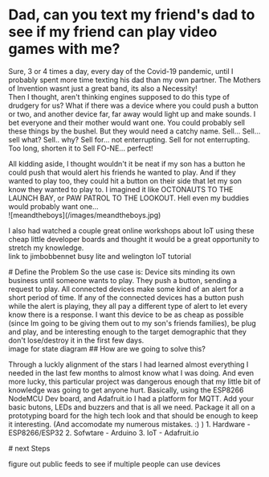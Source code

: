 # Dad, can you text my friend's dad to see if my friend can play video games with me?
Sure, 3 or 4 times a day, every day of the Covid-19 pandemic, until I probably spent more time texting his dad than my own partner. The Mothers of Invention wasnt just a great band, its also a Necessity!
<br>Then I thought, aren't thinking engines supposed to do this type of drudgery for us? What if there was a device where you could push a button or two, and another device far, far away would light up and make sounds. I bet everyone and their mother would want one. You could probably sell these things by the bushel. But they would need a catchy name. Sell... Sell... sell what? Sell.. why? Sell for... not enterrupting. Sell for not enterrupting. Too long, shorten it to Sell FO-NE... perfect!
<p><p>
All kidding aside, I thought wouldn't it be neat if my son has a button he could push that would alert his friends he wanted to play. And if they wanted to play too, they could hit a button on their side that let my son know they wanted to play to. I imagined it like OCTONAUTS TO THE LAUNCH BAY, or PAW PATROL TO THE LOOKOUT. Hell even my buddies would probably want one...   
<br> ![meandtheboys](/images/meandtheboys.jpg)
<p> I also had watched a couple great online workshops about IoT using these cheap little developer boards and thought it would be a great opportunity to stretch my knowledge. 
  <br> link to jimbobbennet busy lite and welington IoT tutorial
<p> # Define the Problem
  So the use case is: Device sits minding its own business until someone wants to play. They push a button, sending a request to play. All connected devices make some kind of an alert for a short period of time. If any of the connected devices has a button push while the alert is playing, they all pay a different type of alert to let every know there is a response. I want this device to be as cheap as possible (since Im going to be giving them out to my son's friends families), be plug and play, and be interesting enough to the target demographic that they don't lose/destroy it in the first few days.
  <br> image for state diagram
  ## How are we going to solve this?
 <p>Through a luckly alignment of the stars I had learned almost everything I needed in the last few months to almost know what I was doing. And even more lucky, this particular project was dangerous enough that my little bit of knowledge was going to get anyone hurt. Basically, using the ESP8266 NodeMCU Dev board, and Adafruit.io I had a platform for MQTT. Add your basic butons, LEDs and buzzers and that is all we need. Package it all on a prototyping board for the high tech look and that should be enough to keep it interesting. (And accomodate my numerous mistakes. :) )
  1. Hardware - ESP8266/ESP32
  2. Sofwtare - Arduino
  3. IoT - Adafruit.io
   
   <p>
  # next Steps
  <p> figure out public feeds to see if multiple people can use devices
